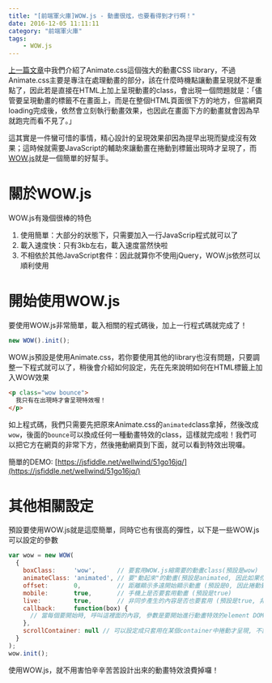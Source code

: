 ```yaml
---
title: "[前端軍火庫]WOW.js - 動畫很炫，也要看得到才行啊！"
date: 2016-12-05 11:11:11
category: "前端軍火庫"
tags:
    - WOW.js
---
```

[上一篇文章](http://wellwind.idv.tw/blog/2016/12/04/front-end-animate-css/)中我們介紹了Animate.css這個強大的動畫CSS library，不過Animate.css主要是專注在處理動畫的部分，該在什麼時機點讓動畫呈現就不是重點了，因此若是直接在HTML上加上呈現動畫的class，會出現一個問題就是：「儘管要呈現動畫的標籤不在畫面上，而是在整個HTML頁面很下方的地方，但當網頁loading完成後，依然會立刻執行動畫效果，也因此在畫面下方的動畫就會因為早就跑完而看不見了。」

這其實是一件蠻可惜的事情，精心設計的呈現效果卻因為提早出現而變成沒有效果；這時候就需要JavaScript的輔助來讓動畫在捲動到標籤出現時才呈現了，而[WOW.js](http://mynameismatthieu.com/WOW/index.html)就是一個簡單的好幫手。

<!-- more -->

# 關於WOW.js

WOW.js有幾個很棒的特色

1.  使用簡單：大部分的狀態下，只需要加入一行JavaScrip程式就可以了
2.  載入速度快：只有3kb左右，載入速度當然快啦
3.  不相依於其他JavaScript套件：因此就算你不使用jQuery，WOW.js依然可以順利使用

# 開始使用WOW.js

要使用WOW.js非常簡單，載入相關的程式碼後，加上一行程式碼就完成了！

```javascript
new WOW().init();
```

WOW.js預設是使用Animate.css，若你要使用其他的library也沒有問題，只要調整一下程式就可以了，稍後會介紹如何設定，先在先來說明如何在HTML標籤上加入WOW效果

```html
<p class="wow bounce">
  我只有在出現時才會呈現特效喔！
</p>
```

如上程式碼，我們只需要先把原來Animate.css的`animated`class拿掉，然後改成`wow`，後面的`bounce`可以換成任何一種動畫特效的class，這樣就完成啦！我們可以把它方在網頁的非常下方，然後捲動網頁到下面，就可以看到特效出現囉。

簡單的DEMO: [https://jsfiddle.net/wellwind/51go16jq/](https://jsfiddle.net/wellwind/51go16jq/)

# 其他相關設定

預設要使用WOW.js就是這麼簡單，同時它也有很高的彈性，以下是一些WOW.js可以設定的參數

```javascript
var wow = new WOW(
  {
    boxClass:     'wow',      // 要套用WOW.js縮需要的動畫class(預設是wow)
    animateClass: 'animated', // 要"動起來"的動畫(預設是animated, 因此如果你有其他動畫library要使用也可以在這裡調整)
    offset:       0,          // 距離顯示多遠開始顯示動畫 (預設是0, 因此捲動到顯示時才出現動畫)
    mobile:       true,       // 手機上是否要套用動畫 (預設是true)
    live:         true,       // 非同步產生的內容是否也要套用 (預設是true, 非常適合搭配SPA)
    callback:     function(box) {
      // 當每個要開始時, 呼叫這裡面的內容, 參數是要開始進行動畫特效的element DOM
    },
    scrollContainer: null // 可以設定成只套用在某個container中捲動才呈現, 不設定就是整個視窗
  }
);
wow.init();
```

使用WOW.js，就不用害怕辛辛苦苦設計出來的動畫特效浪費掉囉！